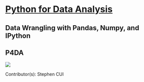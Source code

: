 # [Python for Data Analysis](https://wesmckinney.com/book/)

## Data Wrangling with Pandas, Numpy, and IPython

## P4DA

<a href="https://www.oreilly.com/library/view/python-for-data/9781098104023/"><img src="https://learning.oreilly.com/library/cover/9781098104023/250w/"></a>

Contributor(s): Stephen CUI

